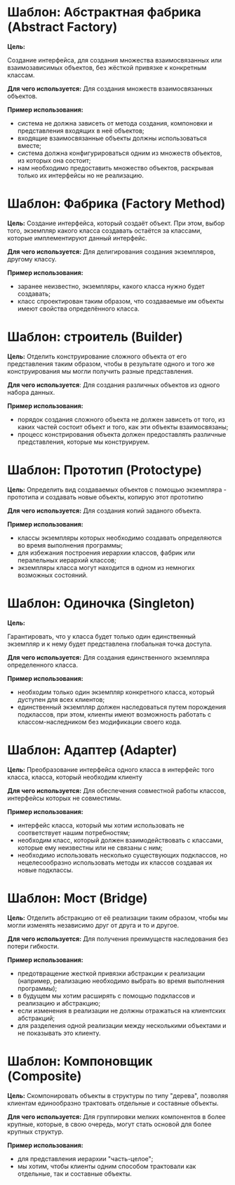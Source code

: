 Шаблон: Абстрактная фабрика (Abstract Factory)
=======================================================================================================
**Цель:**

Создание интерфейса, для создания множества взаимосвязанных или взаимозависимых объектов, без жёсткой
привязке к конкретным классам.

**Для чего используется:**
Для создания множеств взаимосвязанных объектов.

**Пример использования:**
- система не должна зависеть от метода создания, компоновки и представления входящих в неё объектов;
- входящие взаимосвязанные объекты должны использоваться вместе;
- система должна конфигурироваться одним из множеств объектов, из которых она состоит;
- нам необходимо предоставить множество объектов, раскрывая только их интерфейсы но не реализацию.

Шаблон: Фабрика (Factory Method)
=======================================================================================================
**Цель:**
Создание интерфейса, который создаёт объект. При этом, выбор того, экземпляр какого класса создавать
остаётся за классами, которые имплементируют данный интерфейс.

**Для чего используется:**
Для делигирования создания экземпляров, другому классу.

**Пример использования:**
- заранее неизвестно, экземпляры, какого класса нужно будет создавать;
- класс спроектирован таким образом, что создаваемые им объекты имеют свойства определённого класса.

Шаблон: строитель (Builder)
=======================================================================================================
**Цель:**
Отделить конструирование сложного объекта от его представления таким образом, чтобы в результате одного 
и того же конструирования мы могли получить разные представления.

**Для чего используется**:
Для создания различных объектов из одного набора данных.

**Пример использования:**
- порядок создания сложного объекта не должен зависеть от того, из каких частей состоит объект и того, 
  как эти объекты взаимосвязаны;
- процесс констрирования объекта должен предоставлять различные представления, которые мы конструируем.

Шаблон: Прототип (Protoctype)
=======================================================================================================
**Цель:**
Определить вид создаваемых объектов с помощью экземпляра - прототипа и создавать новые объекты, 
копирую этот прототипю

**Для чего используется:**
Для создания копий заданого объекта.

**Пример использования:**
- классы экземпляры которых необходимо создавать определяются во время выполнения программы;
- для избежания построения иерархии классов, фабрик или пералельных иерархий классов;
- экземпляры класса могут находится в одном из немногих возможных состояний.

Шаблон: Одиночка (Singleton)
=======================================================================================================
**Цель:**

Гарантировать, что у класса будет только один единственный экземпляр и к нему 
будет представлена глобальная точка доступа.

**Для чего используется:**
Для создания единственного экземпляра определенного класса.

**Пример использования:**
- необходим только один экземпляр конкретного класса, который дуступен для всех клиентов;
- единственный экземпляр должен наследоваться путем порождения подклассов, при этом, клиенты 
имеют возможность работать с классом-наследником без модификации своего кода.

Шаблон: Адаптер (Adapter)
===============================================================================================
**Цель:**
Преобразование интерфейса одного класса в интерфейс того класса, класса, который необходим клиенту

**Для чего используется:**
Для обеспечения совместной работы классов, интерфейсы которых не совместимы.

**Пример использования:**
- интерфейс класса, который мы хотим использовать не соответствует нашим потребностям;
- необходим класс, который должен взаимодействовать с классами, которые ему неизвестны 
  или не связаны с ним;
- необходимо использовать несколько существующих подклассов, но нецелесообразно использовать
  методы их классов создавая их новые подклассы.

Шаблон: Мост (Bridge)
===============================================================================================
**Цель:**
Отделить абстракцию от её реализации таким образом, чтобы мы могли изменять независимо друг от друга
и то и другое.

**Для чего используется:**
Для получения преимуществ наследования без потери гибкости.

**Пример использования:**
- предотвращение жесткой привязки абстракции к реализации (например, реализацию необходимо 
  выбрать во время выполнения программы);
- в будущем мы хотим расширять с помощью подклассов и реализацию и абстракцию;
- если изменения в реализации не должны отражаться на клиентских абстракций;
- для разделения одной реализации между несколькими объектами и не показывать это клиенту.

Шаблон: Компоновщик (Composite)
===============================================================================================
**Цель:**
Скомпонировать объекты в структуры по типу "дерева", позволяя клиентам единообразно трактовать 
отдельные и составные объекты.

**Для чего используется:**
Для группировки мелких компонентов в более крупные, которые, в свою очередь, могут стать 
основой для более крупных структур.

**Пример использования:**
- для представления иерархии "часть-целое";
- мы хотим, чтобы клиенты одним способом трактовали как отдельные, так и составные объекты.
